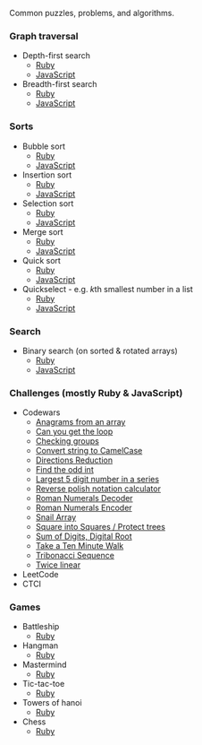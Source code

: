 Common puzzles, problems, and algorithms.

### Graph traversal
  * Depth-first search
    * [Ruby](https://github.com/agarun/algorithms/blob/master/depth-first-search/depth-first-search.rb)
    * [JavaScript](https://github.com/agarun/algorithms/blob/master/depth-first-search/depth-first-search.js)
  * Breadth-first search
    * [Ruby](https://github.com/agarun/algorithms/blob/master/breadth-first-search/breadth-first-search.rb)
    * [JavaScript](https://github.com/agarun/algorithms/blob/master/breadth-first-search/breadth-first-search.js)

### Sorts
  * Bubble sort
    * [Ruby](https://github.com/agarun/algorithms/blob/master/bubble-sort/bubble-sort.rb)
    * [JavaScript](https://github.com/agarun/algorithms/blob/master/bubble-sort/bubble-sort.js)
  * Insertion sort
    * [Ruby](https://github.com/agarun/algorithms/blob/master/insertion-sort/insertion-sort.rb)
    * [JavaScript](https://github.com/agarun/algorithms/blob/master/insertion-sort/insertion-sort.js)
  * Selection sort
    * [Ruby](https://github.com/agarun/algorithms/blob/master/selection-sort/selection-sort.rb)
    * [JavaScript](https://github.com/agarun/algorithms/blob/master/selection-sort/selection-sort.js)
  * Merge sort
    * [Ruby](https://github.com/agarun/algorithms/blob/master/merge-sort/merge-sort.rb)
    * [JavaScript](https://github.com/agarun/algorithms/blob/master/merge-sort/merge-sort.js)
  * Quick sort
    * [Ruby](https://github.com/agarun/algorithms/blob/master/quick-sort/quick-sort.rb)
    * [JavaScript](https://github.com/agarun/algorithms/blob/master/quick-sort/quick-sort.js)
  * Quickselect - e.g. *k*th smallest number in a list
    * [Ruby](https://github.com/agarun/algorithms/blob/master/quickselect/quickselect.rb)
    * [JavaScript](https://github.com/agarun/algorithms/blob/master/quickselect/quickselect.js)

### Search
  * Binary search (on sorted & rotated arrays)
    * [Ruby](https://github.com/agarun/algorithms/blob/master/binary-search/binary-search.rb)
    * [JavaScript](https://github.com/agarun/algorithms/blob/master/binary-search/binary-search.js)

### Challenges (mostly Ruby & JavaScript)
  * Codewars
    * [Anagrams from an array](https://github.com/agarun/algorithms/blob/master/codewars/Codewars.%20Anagrams%20from%20an%20array.rb)  
    * [Can you get the loop](https://github.com/agarun/algorithms/blob/master/codewars/Codewars.%20Can%20you%20get%20the%20loop.rb)  
    * [Checking groups](https://github.com/agarun/algorithms/blob/master/codewars/Codewars.%20Checking%20groups.rb)  
    * [Convert string to CamelCase](https://github.com/agarun/algorithms/blob/master/codewars/Codewars.%20Convert%20string%20to%20CamelCase.rb)  
    * [Directions Reduction](https://github.com/agarun/algorithms/blob/master/codewars/Codewars.%20Directions%20Reduction.rb)  
    * [Find the odd int](https://github.com/agarun/algorithms/blob/master/codewars/Codewars.%20Find%20the%20odd%20int.js)  
    * [Largest 5 digit number in a series](https://github.com/agarun/algorithms/blob/master/codewars/Codewars.%20Largest%205%20digit%20number%20in%20a%20series.rb)  
    * [Reverse polish notation calculator](https://github.com/agarun/algorithms/blob/master/codewars/Codewars.%20Reverse%20polish%20notation%20calculator.rb)  
    * [Roman Numerals Decoder](https://github.com/agarun/algorithms/blob/master/codewars/Codewars.%20Roman%20Numerals%20Decoder.rb)  
    * [Roman Numerals Encoder](https://github.com/agarun/algorithms/blob/master/codewars/Codewars.%20Roman%20Numerals%20Encoder.rb)  
    * [Snail Array](https://github.com/agarun/algorithms/blob/master/codewars/Codewars.%20Snail%20Array.rb)  
    * [Square into Squares / Protect trees](https://github.com/agarun/algorithms/blob/master/codewars/Codewars.%20Square%20into%20Squares.%20Protect%20trees.rb)  
    * [Sum of Digits, Digital Root](https://github.com/agarun/algorithms/blob/master/codewars/Codewars.%20Sum%20of%20Digits%2C%20Digital%20Root.js)  
    * [Take a Ten Minute Walk](https://github.com/agarun/algorithms/blob/master/codewars/Codewars.%20Take%20a%20Ten%20Minute%20Walk.js)  
    * [Tribonacci Sequence](https://github.com/agarun/algorithms/blob/master/codewars/Codewars.%20Tribonacci%20Sequence.js)  
    * [Twice linear](https://github.com/agarun/algorithms/blob/master/codewars/Codewars.%20Twice%20linear.rb)  
  * LeetCode
  * CTCI

### Games
  * Battleship
    * [Ruby](https://github.com/agarun/algorithms/tree/master/games/battleship)
  * Hangman
    * [Ruby](https://github.com/agarun/algorithms/tree/master/games/hangman)
  * Mastermind
    * [Ruby](https://github.com/agarun/algorithms/tree/master/games/mastermind)
  * Tic-tac-toe
    * [Ruby](https://github.com/agarun/algorithms/tree/master/games/tic-tac-toe)
  * Towers of hanoi
    * [Ruby](https://github.com/agarun/algorithms/tree/master/games/towers-of-hanoi)
  * Chess
    * [Ruby](https://github.com/agarun/homeworks/tree/master/classwork/W2D2/chess)
